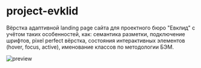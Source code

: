 # project-evklid

Вёрстка адаптивной landing page сайта для проектного бюро "Евклид" с учётом таких особенностей, как: семантика разметки, подключение шрифтов, pixel perfect вёрстка, состояния интерактивных элементов (hover, focus, active), именование классов по методологии БЭМ.

![preview](https://user-images.githubusercontent.com/111642725/231718437-1f4e7cc4-f9fb-4686-9afd-be54b098582b.jpeg)
